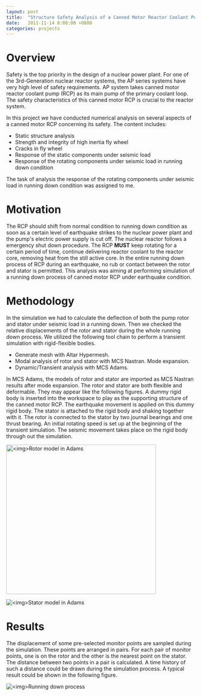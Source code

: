 ```yaml
---
layout: post
title:  "Structure Safety Analysis of a Canned Motor Reactor Coolant Pump"
date:   2011-11-14 8:00:00 +0800
categories: projects
---
```


# Overview

Safety is the top priority in the design of a nuclear power plant. For one of the 3rd-Generation nuclear reactor systems, the AP series systems have very high level of safety requirements. AP system takes canned motor reactor coolant pump (RCP) as its main pump of the primary coolant loop. The safety characteristics of this canned motor RCP is crucial to the reactor system. 

In this project we have conducted numerical analysis on several aspects of a canned motor RCP concerning its safety. The content includes:

* Static structure analysis
* Strength and integrity of high inertia fly wheel
* Cracks in fly wheel
* Response of the static components under seismic load
* Response of the rotating components under seismic load in running down condition

The task of analysis the response of the rotating components under seismic load in running down condition was assigned to me. 

# Motivation

The RCP should shift from normal condition to running down condition as soon as a certain level of earthquake strikes to the nuclear power plant and the pump's electric power supply is cut off. The nuclear reactor follows a emergency shut down procedure. The RCP **MUST** keep rotating for a certain period of time, continue delivering reactor coolant to the reactor core, removing heat from the still active core. In the entire running down process of RCP during an earthquake, no rub or contact between the rotor and stator is permitted. This analysis was aiming at performing simulation of a running down process of canned motor RCP under earthquake condition. 

# Methodology

In the simulation we had to calculate the deflection of both the pump rotor and stator under seismic load in a running down. Then we checked the relative displacements of the rotor and stator during the whole running down process. We utilized the following tool chain to perform a transient simulation with rigid-flexible bodies.

* Generate mesh with Altar Hypermesh.
* Modal analysis of rotor and stator with MCS Nastran. Mode expansion.
* Dynamic/Transient analysis with MCS Adams.

In MCS Adams, the models of rotor and stator are imported as MCS Nastran results after mode expansion. The rotor and stator are both flexible and deformable. They may appear like the following figures. A dummy rigid body is inserted into the workspace to play as the supporting structure of the canned motor RCP. The earthquake movement is applied on this dummy rigid body. The stator is attached to the rigid body and shaking together with it. The rotor is connected to the stator by two journal bearings and one thrust bearing. An initial rotating speed is set up at the beginning of the transient simulation. The seismic movement takes place on the rigid body through out the simulation. 

<p><img src="{{site.baseurl}}/Resources/Projects/RCP_Adams/Adams_Rotor.png" alt="<img>Rotor model in Adams" width="400px"></p>

<p><img src="{{site.baseurl}}/Resources/Projects/RCP_Adams/Adams_Stator.png" alt="<img>Stator model in Adams"></p>

# Results

The displacement of some pre-selected monitor points are sampled during the simulation. These points are arranged in pairs. For each pair of monitor points, one is on the rotor and the other is the nearest point on the stator. The distance between two points in a pair is calculated. A time history of such a distance could be drawn during the simulation process. A typical result could be shown in the following figure.

<p><img src="{{site.baseurl}}/Resources/Projects/RCP_Adams/RunningDown_Cutted.png" alt="<img>Running down process"></p>
